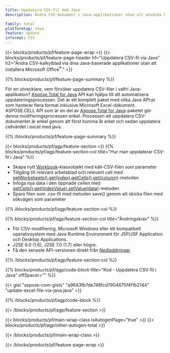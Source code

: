```yaml
---
title: Uppdatera CSV-fil med Java
description: Ändra CSV-dokument i Java-applikationer utan att använda Microsoft Excel. Optimera kod för snabbaste sättet att skriva och redigera excel-fil i java.

family: total
platformtag: Java
feature: update
informat: CSV
---
```

{{< blocks/products/pf/feature-page-wrap >}}
{{< blocks/products/pf/feature-page-header h1="Uppdatera CSV-fil via Java" h2="Ändra CSV-kalkylblad via dina Java-baserade applikationer utan att installera Microsoft Office<sup>&reg;</sup>." >}}

{{% blocks/products/pf/feature-page-summary %}}

För en utvecklare, vem försöker uppdatera CSV-filer i valfri Java-applikation? [Aspose.Total for Java](https://products.aspose.com/total/java/) API kan hjälpa till att automatisera uppdateringsprocessen. Det är ett komplett paket med olika Java API:er som hanterar flera format inklusive Microsoft Excel-dokument. ASPOSE.CELL API som är en del av [Aspose.Total for Java](https://products.aspose.com/total/java/)-paketet gör denna modifieringsprocessen enkel. Processen att uppdatera CSV-dokumentet är enkel genom att först komma åt arket och sedan uppdatera cellvärdet i excel med java.

{{% /blocks/products/pf/feature-page-summary %}}

{{< blocks/products/pf/agp/feature-section >}}
{{% blocks/products/pf/agp/feature-section-col title="Hur man uppdaterar CSV-fil i Java" %}}

- Skapa nytt [Workbook](https://reference.aspose.com/cells/java/com.aspose.cells/Workbook)-klassobjekt med käll-CSV-filen som parameter
- Tillgång till relevant arbetsblad och relevant cell med [getWorksheets().get(index).getCells().get(column)](https://reference.aspose.com/cells/java/com.aspose.cells/cells#Item%20(int))-metoden
- Infoga nya data i den öppnade cellen med [getCells().get(indexValue).setValue(data)](https://reference.aspose.com/cells/java/com.aspose.cells/cell#Value)-metoden
- Spara filen som .csv-fil med metoden save() genom att skicka filen med sökvägen som parameter

{{% /blocks/products/pf/agp/feature-section-col %}}

{{% blocks/products/pf/agp/feature-section-col title="Ändringskrav" %}}

- För CSV-modifiering, Microsoft Windows eller ett kompatibelt operativsystem med Java Runtime Environment för JSP/JSF Application och Desktop Applications.
- J2SE 6.0 (1.6), J2SE 7.0 (1.7) eller högre.
- Få den senaste API-versionen direkt från [Nedladdningar](https://docs.aspose.com/cells/java/installation/)

{{% /blocks/products/pf/agp/feature-section-col %}}

{{% blocks/products/pf/agp/code-block title="Kod - Uppdatera CSV-fil i Java" offSpacer="" %}}

{{< gist "aspose-com-gists" "a9643fb7de748fcd7904675f4f1b2144" "update-excel-file-via-java.java" >}}

{{% /blocks/products/pf/agp/code-block %}}

{{< /blocks/products/pf/agp/feature-section >}}

{{< blocks/products/pf/main-wrap-class isAutogenPage="true" >}}
{{< blocks/products/pf/agp/other-autogen-total >}}

{{< /blocks/products/pf/main-wrap-class >}}

{{< /blocks/products/pf/feature-page-wrap >}}